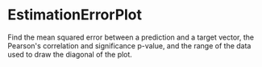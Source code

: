 # EstimationErrorPlot
Find the mean squared error between a prediction and a target vector, the Pearson's correlation and significance p-value, and the range of the data used to draw the diagonal of the plot.
